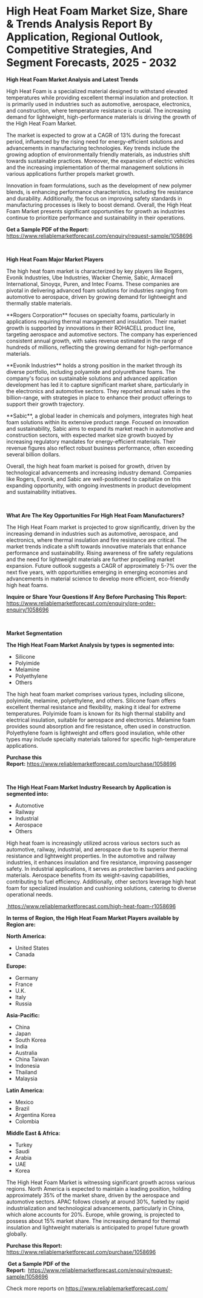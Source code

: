 <p><h1>High Heat Foam Market Size, Share & Trends Analysis Report By Application, Regional Outlook, Competitive Strategies, And Segment Forecasts, 2025 - 2032</h1></p><p><strong>High Heat Foam Market Analysis and Latest Trends</strong></p>
<p><p>High Heat Foam is a specialized material designed to withstand elevated temperatures while providing excellent thermal insulation and protection. It is primarily used in industries such as automotive, aerospace, electronics, and construction, where temperature resistance is crucial. The increasing demand for lightweight, high-performance materials is driving the growth of the High Heat Foam Market.</p><p>The market is expected to grow at a CAGR of 13% during the forecast period, influenced by the rising need for energy-efficient solutions and advancements in manufacturing technologies. Key trends include the growing adoption of environmentally friendly materials, as industries shift towards sustainable practices. Moreover, the expansion of electric vehicles and the increasing implementation of thermal management solutions in various applications further propels market growth.</p><p>Innovation in foam formulations, such as the development of new polymer blends, is enhancing performance characteristics, including fire resistance and durability. Additionally, the focus on improving safety standards in manufacturing processes is likely to boost demand. Overall, the High Heat Foam Market presents significant opportunities for growth as industries continue to prioritize performance and sustainability in their operations.</p></p>
<p><strong>Get a Sample PDF of the Report:&nbsp;</strong> <a href="https://www.reliablemarketforecast.com/enquiry/request-sample/1058696?utm_campaign=2866&utm_medium=2&utm_source=Github&utm_content=ia&utm_term=02042025&utm_id=high-heat-foam">https://www.reliablemarketforecast.com/enquiry/request-sample/1058696</a></p>
<p>&nbsp;</p>
<p><strong>High Heat Foam Major Market Players</strong></p>
<p><p>The high heat foam market is characterized by key players like Rogers, Evonik Industries, Ube Industries, Wacker Chemie, Sabic, Armacell International, Sinoyqx, Puren, and Intec Foams. These companies are pivotal in delivering advanced foam solutions for industries ranging from automotive to aerospace, driven by growing demand for lightweight and thermally stable materials.</p><p>**Rogers Corporation** focuses on specialty foams, particularly in applications requiring thermal management and insulation. Their market growth is supported by innovations in their ROHACELL product line, targeting aerospace and automotive sectors. The company has experienced consistent annual growth, with sales revenue estimated in the range of hundreds of millions, reflecting the growing demand for high-performance materials.</p><p>**Evonik Industries** holds a strong position in the market through its diverse portfolio, including polyamide and polyurethane foams. The company's focus on sustainable solutions and advanced application development has led it to capture significant market share, particularly in the electronics and automotive sectors. They reported annual sales in the billion-range, with strategies in place to enhance their product offerings to support their growth trajectory.</p><p>**Sabic**, a global leader in chemicals and polymers, integrates high heat foam solutions within its extensive product range. Focused on innovation and sustainability, Sabic aims to expand its market reach in automotive and construction sectors, with expected market size growth buoyed by increasing regulatory mandates for energy-efficient materials. Their revenue figures also reflect robust business performance, often exceeding several billion dollars.</p><p>Overall, the high heat foam market is poised for growth, driven by technological advancements and increasing industry demand. Companies like Rogers, Evonik, and Sabic are well-positioned to capitalize on this expanding opportunity, with ongoing investments in product development and sustainability initiatives.</p></p>
<p>&nbsp;</p>
<p><strong>What Are The Key Opportunities For High Heat Foam Manufacturers?</strong></p>
<p><p>The High Heat Foam market is projected to grow significantly, driven by the increasing demand in industries such as automotive, aerospace, and electronics, where thermal insulation and fire resistance are critical. The market trends indicate a shift towards innovative materials that enhance performance and sustainability. Rising awareness of fire safety regulations and the need for lightweight materials are further propelling market expansion. Future outlook suggests a CAGR of approximately 5-7% over the next five years, with opportunities emerging in emerging economies and advancements in material science to develop more efficient, eco-friendly high heat foams.</p></p>
<p><strong>Inquire or Share Your Questions If Any Before Purchasing This Report:</strong> <a href="https://www.reliablemarketforecast.com/enquiry/pre-order-enquiry/1058696?utm_campaign=2866&utm_medium=2&utm_source=Github&utm_content=ia&utm_term=02042025&utm_id=high-heat-foam">https://www.reliablemarketforecast.com/enquiry/pre-order-enquiry/1058696</a></p>
<p>&nbsp;</p>
<p><strong>Market Segmentation</strong></p>
<p><strong>The High Heat Foam Market Analysis by types is segmented into:</strong></p>
<p><ul><li>Silicone</li><li>Polyimide</li><li>Melamine</li><li>Polyethylene</li><li>Others</li></ul></p>
<p><p>The high heat foam market comprises various types, including silicone, polyimide, melamine, polyethylene, and others. Silicone foam offers excellent thermal resistance and flexibility, making it ideal for extreme temperatures. Polyimide foam is known for its high thermal stability and electrical insulation, suitable for aerospace and electronics. Melamine foam provides sound absorption and fire resistance, often used in construction. Polyethylene foam is lightweight and offers good insulation, while other types may include specialty materials tailored for specific high-temperature applications.</p></p>
<p><strong>Purchase this Report:&nbsp;</strong><a href="https://www.reliablemarketforecast.com/purchase/1058696?utm_campaign=2866&utm_medium=2&utm_source=Github&utm_content=ia&utm_term=02042025&utm_id=high-heat-foam">https://www.reliablemarketforecast.com/purchase/1058696</a></p>
<p>&nbsp;</p>
<p><strong>The High Heat Foam Market Industry Research by Application is segmented into:</strong></p>
<p><ul><li>Automotive</li><li>Railway</li><li>Industrial</li><li>Aerospace</li><li>Others</li></ul></p>
<p><p>High heat foam is increasingly utilized across various sectors such as automotive, railway, industrial, and aerospace due to its superior thermal resistance and lightweight properties. In the automotive and railway industries, it enhances insulation and fire resistance, improving passenger safety. In industrial applications, it serves as protective barriers and packing materials. Aerospace benefits from its weight-saving capabilities, contributing to fuel efficiency. Additionally, other sectors leverage high heat foam for specialized insulation and cushioning solutions, catering to diverse operational needs.</p></p>
<p><a href="https://www.reliablemarketforecast.com/high-heat-foam-r1058696?utm_campaign=2866&utm_medium=2&utm_source=Github&utm_content=ia&utm_term=02042025&utm_id=high-heat-foam">&nbsp;https://www.reliablemarketforecast.com/high-heat-foam-r1058696</a></p>
<p><strong>In terms of Region, the High Heat Foam Market Players available by Region are:</strong></p>
<p>
    <p> <strong> North America: </strong>
        <ul>
            <li>United States</li>
            <li>Canada</li>
        </ul>
        </p> 
    <p> <strong> Europe: </strong>
        <ul>
            <li>Germany</li>
            <li>France</li>
            <li>U.K.</li>
            <li>Italy</li>
            <li>Russia</li>
        </ul>
        </p> 
    <p> <strong> Asia-Pacific: </strong>
        <ul>
            <li>China</li>
            <li>Japan</li>
            <li>South Korea</li>
            <li>India</li>
            <li>Australia</li>
            <li>China Taiwan</li>
            <li>Indonesia</li>
            <li>Thailand</li>
            <li>Malaysia</li>
        </ul>
        </p> 
    <p> <strong> Latin America: </strong>
        <ul>
            <li>Mexico</li>
            <li>Brazil</li>
            <li>Argentina Korea</li>
            <li>Colombia</li>
        </ul>
        </p> 
    <p> <strong> Middle East & Africa: </strong>
        <ul>
            <li>Turkey</li>
            <li>Saudi</li>
            <li>Arabia</li>
            <li>UAE</li>
            <li>Korea</li>
        </ul>
    </p>
    </p>
<p><p>The High Heat Foam Market is witnessing significant growth across various regions. North America is expected to maintain a leading position, holding approximately 35% of the market share, driven by the aerospace and automotive sectors. APAC follows closely at around 30%, fueled by rapid industrialization and technological advancements, particularly in China, which alone accounts for 20%. Europe, while growing, is projected to possess about 15% market share. The increasing demand for thermal insulation and lightweight materials is anticipated to propel future growth globally.</p></p>
<p><strong>Purchase this Report: </strong><a href="https://www.reliablemarketforecast.com/purchase/1058696?utm_campaign=2866&utm_medium=2&utm_source=Github&utm_content=ia&utm_term=02042025&utm_id=high-heat-foam">https://www.reliablemarketforecast.com/purchase/1058696</a></p>
<p>&nbsp;<strong>Get a Sample PDF of the Report:&nbsp;&nbsp;</strong><a href="https://www.reliablemarketforecast.com/enquiry/request-sample/1058696?utm_campaign=2866&utm_medium=2&utm_source=Github&utm_content=ia&utm_term=02042025&utm_id=high-heat-foam">https://www.reliablemarketforecast.com/enquiry/request-sample/1058696</a></p>
<p><strong></strong></p>
<p>Check more reports on <a href="https://www.reliablemarketforecast.com/?utm_campaign=2866&utm_medium=2&utm_source=Github&utm_content=ia&utm_term=02042025&utm_id=high-heat-foam">https://www.reliablemarketforecast.com/</a></p>